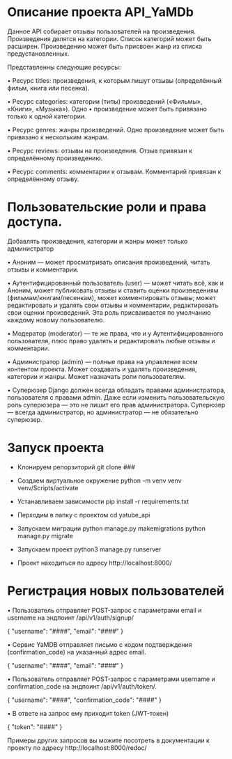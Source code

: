 # Описание проекта API_YaMDb

Данное API собирает отзывы пользователей на произведения. Произведения делятся на категории. Список категорий может быть расширен. Произведению может быть присвоен жанр из списка предустановленных.

Представленны следующие ресурсы:

 • Ресурс titles: произведения, к которым пишут отзывы (определённый фильм, книга или песенка).

 • Ресурс categories: категории (типы) произведений («Фильмы», «Книги», «Музыка»). Одно • произведение может быть привязано только к одной категории.

 • Ресурс genres: жанры произведений. Одно произведение может быть привязано к нескольким жанрам.

 • Ресурс reviews: отзывы на произведения. Отзыв привязан к определённому произведению.

 • Ресурс comments: комментарии к отзывам. Комментарий привязан к определённому отзыву.

# Пользовательские роли и права доступа.
Добавлять произведения, категории и жанры может только администратор

 • Аноним — может просматривать описания произведений, читать отзывы и комментарии.

 • Аутентифицированный пользователь (user) — может читать всё, как и Аноним, может публиковать отзывы и ставить оценки произведениям (фильмам/книгам/песенкам), может комментировать отзывы; может редактировать и удалять свои отзывы и комментарии, редактировать свои оценки произведений. Эта роль присваивается по умолчанию каждому новому пользователю.

 • Модератор (moderator) — те же права, что и у Аутентифицированного пользователя, плюс право удалять и редактировать любые отзывы и комментарии.

 • Администратор (admin) — полные права на управление всем контентом проекта. Может создавать и удалять произведения, категории и жанры. Может назначать роли пользователям.

 • Суперюзер Django должен всегда обладать правами администратора, пользователя с правами admin. Даже если изменить пользовательскую роль суперюзера — это не лишит его прав администратора. Суперюзер — всегда администратор, но администратор — не обязательно суперюзер.

# Запуск проекта

- Клонируем репорзиторий
git clone ###

- Создаем виртуальное окружение
python -m venv venv 
venv/Scripts/activate

- Устанавливаем зависимости
pip install -r requirements.txt

- Перходим в папку с проектом
cd yatube_api

- Запускаем миграции
python manage.py makemigrations
python manage.py migrate

- Запускаем проект
python3 manage.py runserver

- Проект находиться по адресу http://localhost:8000/

# Регистрация новых пользователей

 • Пользователь отправляет POST-запрос с параметрами email и username на эндпоинт /api/v1/auth/signup/

  {
      "username": "####",
      "email": "####"
  }

 • Сервис YaMDB отправляет письмо с кодом подтверждения (confirmation_code) на указанный адрес email.

  {
     "username": "####",
     "email": "####"
  }

 • Пользователь отправляет POST-запрос с параметрами username и confirmation_code на эндпоинт /api/v1/auth/token/.

  {
      "username": "####",
      "confirmation_code": "####"
  }

 • В ответе на запрос ему приходит token (JWT-токен)

  {
      "token": "####"
  }

Примеры других запросов вы можите посотреть в документации к проекту по адресу
http://localhost:8000/redoc/
